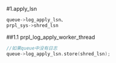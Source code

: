 #1.apply_lsn

```cpp
queue->log_apply_lsn、
prpl_sys->shred_lsn

```
##1.1 prpl_log_apply_worker_thread

```cpp
//如果queue中没有日志
queue->log_apply_lsn.store(shred_lsn);
```
